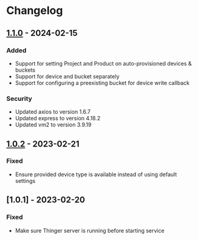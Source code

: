 # Changelog

## [1.1.0] - 2024-02-15

### Added

- Support for setting Project and Product on auto-provisioned devices & buckets
- Support for device and bucket separately
- Support for configuring a preexisting bucket for device write callback

### Security

- Updated axios to version 1.6.7
- Updated express to version 4.18.2
- Updated vm2 to version 3.9.19

## [1.0.2] - 2023-02-21

### Fixed

- Ensure provided device type is available instead of using default settings

## [1.0.1] - 2023-02-20

### Fixed

- Make sure Thinger server is running before starting service

[1.1.0]: https://github.com/thinger-io/plugins/compare/http-device/v1.0.2...http-device/v1.1.0
[1.0.2]: https://github.com/thinger-io/plugins/tree/http-device/v1.0.2

